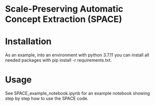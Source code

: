 # Scale-Preserving Automatic Concept Extraction (SPACE)

# Installation
As an example, into an environment with python 3.7.11 you can install all needed packages with pip install -r requirements.txt.

# Usage
See SPACE_example_notebook.ipynb for an example notebook showing step by step how to use the SPACE code. 
